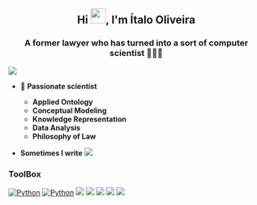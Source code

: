 <h2 align="center">Hi <img width="30" src="https://camo.githubusercontent.com/e8e7b06ecf583bc040eb60e44eb5b8e0ecc5421320a92929ce21522dbc34c891/68747470733a2f2f6d656469612e67697068792e636f6d2f6d656469612f6876524a434c467a6361737252346961377a2f67697068792e676966">, I'm Ítalo Oliveira</h2>
<h3 align="center">A former lawyer who has turned into a sort of computer scientist 👨🏻‍💻</h3>

![](https://komarev.com/ghpvc/?username=italojsoliveira)

- 🔭 **Passionate scientist**
  - **Applied Ontology**
  - **Conceptual Modeling**
  - **Knowledge Representation**
  - **Data Analysis**
  - **Philosophy of Law**

- **Sometimes I write** [![](https://img.shields.io/badge/-NotSoShortNotes-000?&logo=wordpress)](https://notsoshortnotes.wordpress.com/)

### ToolBox

[![Python](https://img.shields.io/badge/-Python-000?&logo=Python)](https://www.python.org/)
[![Python](https://img.shields.io/badge/-Jupyter-000?&logo=Jupyter)](https://jupyter.org/)
[![](https://img.shields.io/badge/-SQLite-000?&logo=Sqlite)](https://www.sqlite.org/)
[![](https://img.shields.io/badge/-LaTeX-000?&logo=latex)](https://www.latex-project.org/)
[![](https://img.shields.io/badge/-Linux-000?&logo=linux)](https://www.linux.org/)
[![](https://img.shields.io/badge/-Pop!_OS-000?&logo=pop!_os)](https://pop.system76.com/)
[![](https://img.shields.io/badge/-Git-000?&logo=Git)](https://git-scm.com/)




